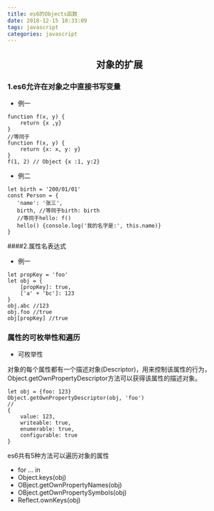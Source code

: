 ```yaml
---
title: es6的Objects函数
date: 2018-12-15 10:33:09
tags: javascript
categories: javascript
---
```


## <center>对象的扩展</center>

### 1.es6允许在对象之中直接书写变量    

- 例一    

```
function f(x, y) {
    return {x ,y}
}
//等同于
function f(x, y) {
    return {x: x, y: y}
}
f(1, 2) // Object {x :1, y:2}
```
 - 例二    

 ```
 let birth = '200/01/01'
 const Person = {
    'name': '张三',
    birth, //等同于birth: birth
    //等同于hello: f()
    hello() {console.log('我的名字是:', this.name)}
 }
 ```
<!--more -->
 ####2.属性名表达式    
 - 例一

```
let propKey = 'foo'
let obj = {
    [propKey]: true,
    ['a' + 'bc']: 123
}
obj.abc //123
obj.foo //true
obj[propKey] //true
```
### 属性的可枚举性和遍历

 - 可枚举性

对象的每个属性都有一个描述对象(Descriptor)，用来控制该属性的行为，Object.getOwnPropertyDescriptor方法可以获得该属性的描述对象。    
```
let obj = {foo: 123}
Object.getOwnPropertyDescriptor(obj, 'foo')
//
{
    value: 123,
    writeable: true,
    enumerable: true,
    configurable: true
}
```
es6共有5种方法可以遍历对象的属性    
 - for ... in
 - Object.keys(obj)
 - OBject.getOwnPropertyNames(obj)
 - OBject.getOwnPropertySymbols(obj)
 - Reflect.ownKeys(obj)
